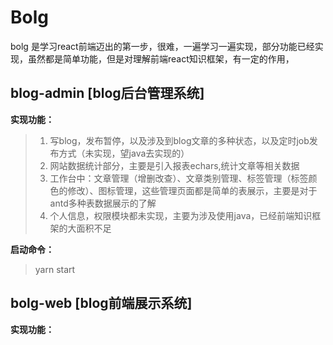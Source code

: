 # Bolg
bolg 是学习react前端迈出的第一步，很难，一遍学习一遍实现，部分功能已经实现，虽然都是简单功能，但是对理解前端react知识框架，有一定的作用，

## blog-admin [blog后台管理系统]
 **实现功能：**
 > 1. 写blog，发布暂停，以及涉及到blog文章的多种状态，以及定时job发布方式（未实现，望java去实现的）
 > 2. 网站数据统计部分，主要是引入报表echars,统计文章等相关数据
 > 3. 工作台中：文章管理（增删改查）、文章类别管理、标签管理（标签颜色的修改）、图标管理，这些管理页面都是简单的表展示，主要是对于antd多种表数据展示的了解
 > 4. 个人信息，权限模块都未实现，主要为涉及使用java，已经前端知识框架的大面积不足
 
 **启动命令：**
 > yarn start 

## bolg-web [blog前端展示系统]
**实现功能：**
>
